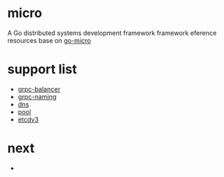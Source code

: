 # micro
A Go distributed systems development framework
framework eference resources base on [go-micro](https://github.com/micro/go-micro)

# support list

- [grpc-balancer](https://github.com/grpc/grpc-go/tree/master/balancer)
- [grpc-naming](https://github.com/grpc/grpc-go/tree/v1.2.x/naming)
- [dns](github.com/micro/mdns)
- [pool](https://github.com/micro/go-micro/blob/master/client/grpc/grpc_pool.go)
- [etcdv3](https://github.com/etcd-io/etcd)

# next

- 
